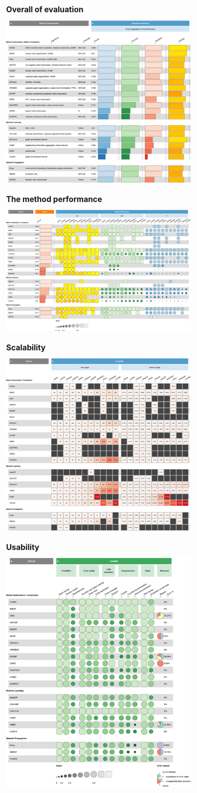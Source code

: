 ## Overall of evaluation
![overall of DR evaluation](./overall_4.png)
## The method performance 
![performance of DR evaluation](./auc_aupr_f1_2.png)
## Scalability
![scalability of DR evaluation](./Scalability_v1.png)
## Usability
![usability of DR evaluation](./Usability_v1.png)
